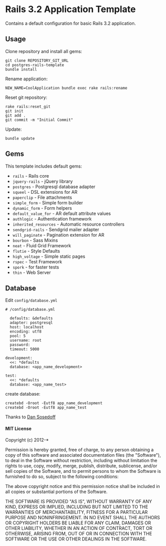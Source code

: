 # Rails 3.2 Application Template

Contains a default configuration for basic Rails 3.2 application.

## Usage

Clone repository and install all gems:

```
git clone REPOSITORY_GIT_URL
cd postgres-rails-template
bundle install
```

Rename application:

```
NEW_NAME=CoolApplication bundle exec rake rails:rename
```

Reset git repository:

```
rake rails:reset_git
git init
git add .
git commit -m "Initial Commit"
```

Update:

```
bundle update
```

## Gems

This template includes default gems:

- `rails`               - Rails core
- `jquery-rails`        - jQuery library
- `postgres`            - Postgresql database adapter
- `squeel`              - DSL extensions for AR
- `paperclip`           - File attachments
- `simple_form`         - Simple form builder
- `dynamic_form`        - Form helpers
- `default_value_for`   - AR default attribute values
- `authlogic`           - Authentication framework
- `inherited_resources` - Automatic resource controllers 
- `sendgrid-rails`      - Sendgrid mailer adapter
- `will_paginate`       - Pagination extension for AR
- `bourbon`             - Sass Mixins
- `neat`                - Fluid Grid Framework
- `flutie`              - Style Defaults
- `high_voltage`        - Simple static pages
- `rspec`               - Test Framework
- `spork`               - for faster tests
- `thin`                - Web Server

## Database

Edit `config/database.yml`

```
# /config/database.yml

  defaults: &defaults
  adapter: postgresql
  host: localhost
  encoding: utf8
  pool: 5
  username: root
  password:
  timeout: 5000

development:
  <<: *defaults
  database: <app_name_development>
  
test:
  <<: *defaults
  database: <app_name_test>
```

create database:

```
createbd -Oroot -Eutf8 app_name_development
createbd -Oroot -Eutf8 app_name_test
```

Thanks to [Dan Sosedoff](https://github.com/sosedoff)

#### MIT License

Copyright (c) 2012-*

Permission is hereby granted, free of charge, to any person
obtaining a copy of this software and associated documentation
files (the "Software"), to deal in the Software without
restriction, including without limitation the rights to use,
copy, modify, merge, publish, distribute, sublicense, and/or sell
copies of the Software, and to permit persons to whom the
Software is furnished to do so, subject to the following
conditions:

The above copyright notice and this permission notice shall be
included in all copies or substantial portions of the Software.

THE SOFTWARE IS PROVIDED "AS IS", WITHOUT WARRANTY OF ANY KIND,
EXPRESS OR IMPLIED, INCLUDING BUT NOT LIMITED TO THE WARRANTIES
OF MERCHANTABILITY, FITNESS FOR A PARTICULAR PURPOSE AND
NONINFRINGEMENT. IN NO EVENT SHALL THE AUTHORS OR COPYRIGHT
HOLDERS BE LIABLE FOR ANY CLAIM, DAMAGES OR OTHER LIABILITY,
WHETHER IN AN ACTION OF CONTRACT, TORT OR OTHERWISE, ARISING
FROM, OUT OF OR IN CONNECTION WITH THE SOFTWARE OR THE USE OR
OTHER DEALINGS IN THE SOFTWARE.
